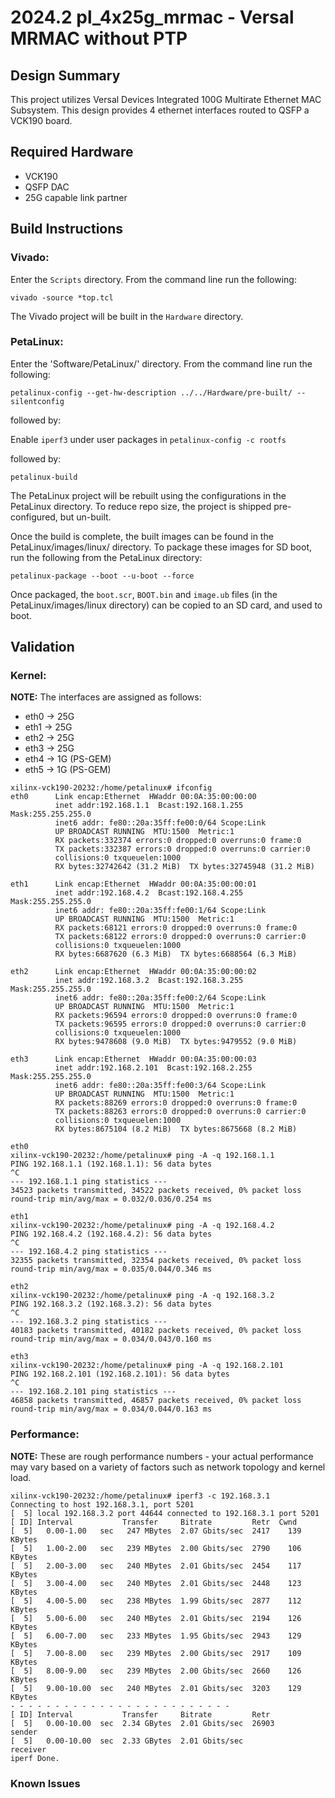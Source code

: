 # 2024.2 pl_4x25g_mrmac - Versal MRMAC without PTP

## Design Summary

This project utilizes Versal Devices Integrated 100G Multirate Ethernet MAC Subsystem. This design provides 4 ethernet interfaces routed to QSFP a VCK190 board. 


## Required Hardware
- VCK190
- QSFP DAC
- 25G capable link partner

## Build Instructions
### **Vivado:**

Enter the `Scripts` directory. From the command line run the following:

`vivado -source *top.tcl`

The Vivado project will be built in the `Hardware` directory.

### **PetaLinux:**

Enter the 'Software/PetaLinux/' directory. From the command line run the following:

`petalinux-config --get-hw-description ../../Hardware/pre-built/ --silentconfig`

followed by:

Enable `iperf3` under user packages in `petalinux-config -c rootfs`

followed by:

`petalinux-build`

The PetaLinux project will be rebuilt using the configurations in the PetaLinux directory. To reduce repo size, the project is shipped pre-configured, but un-built.

Once the build is complete, the built images can be found in the PetaLinux/images/linux/ directory. To package these images for SD boot, run the following from the PetaLinux directory:

`petalinux-package --boot --u-boot --force`

Once packaged, the `boot.scr`, `BOOT.bin` and `image.ub` files (in the PetaLinux/images/linux directory) can be copied to an SD card, and used to boot.

## **Validation**

### Kernel:
**NOTE:** The interfaces are assigned as follows:

- eth0 -> 25G
- eth1 -> 25G
- eth2 -> 25G
- eth3 -> 25G
- eth4 -> 1G (PS-GEM)
- eth5 -> 1G (PS-GEM)



```
xilinx-vck190-20232:/home/petalinux# ifconfig
eth0      Link encap:Ethernet  HWaddr 00:0A:35:00:00:00  
          inet addr:192.168.1.1  Bcast:192.168.1.255  Mask:255.255.255.0
          inet6 addr: fe80::20a:35ff:fe00:0/64 Scope:Link
          UP BROADCAST RUNNING  MTU:1500  Metric:1
          RX packets:332374 errors:0 dropped:0 overruns:0 frame:0
          TX packets:332387 errors:0 dropped:0 overruns:0 carrier:0
          collisions:0 txqueuelen:1000 
          RX bytes:32742642 (31.2 MiB)  TX bytes:32745948 (31.2 MiB)

eth1      Link encap:Ethernet  HWaddr 00:0A:35:00:00:01  
          inet addr:192.168.4.2  Bcast:192.168.4.255  Mask:255.255.255.0
          inet6 addr: fe80::20a:35ff:fe00:1/64 Scope:Link
          UP BROADCAST RUNNING  MTU:1500  Metric:1
          RX packets:68121 errors:0 dropped:0 overruns:0 frame:0
          TX packets:68122 errors:0 dropped:0 overruns:0 carrier:0
          collisions:0 txqueuelen:1000 
          RX bytes:6687620 (6.3 MiB)  TX bytes:6688564 (6.3 MiB)
 
eth2      Link encap:Ethernet  HWaddr 00:0A:35:00:00:02  
          inet addr:192.168.3.2  Bcast:192.168.3.255  Mask:255.255.255.0
          inet6 addr: fe80::20a:35ff:fe00:2/64 Scope:Link
          UP BROADCAST RUNNING  MTU:1500  Metric:1
          RX packets:96594 errors:0 dropped:0 overruns:0 frame:0
          TX packets:96595 errors:0 dropped:0 overruns:0 carrier:0
          collisions:0 txqueuelen:1000 
          RX bytes:9478608 (9.0 MiB)  TX bytes:9479552 (9.0 MiB)

eth3      Link encap:Ethernet  HWaddr 00:0A:35:00:00:03  
          inet addr:192.168.2.101  Bcast:192.168.2.255  Mask:255.255.255.0
          inet6 addr: fe80::20a:35ff:fe00:3/64 Scope:Link
          UP BROADCAST RUNNING  MTU:1500  Metric:1
          RX packets:88269 errors:0 dropped:0 overruns:0 frame:0
          TX packets:88263 errors:0 dropped:0 overruns:0 carrier:0
          collisions:0 txqueuelen:1000 
          RX bytes:8675104 (8.2 MiB)  TX bytes:8675668 (8.2 MiB)
 
eth0 
xilinx-vck190-20232:/home/petalinux# ping -A -q 192.168.1.1
PING 192.168.1.1 (192.168.1.1): 56 data bytes
^C
--- 192.168.1.1 ping statistics ---
34523 packets transmitted, 34522 packets received, 0% packet loss
round-trip min/avg/max = 0.032/0.036/0.254 ms

eth1
xilinx-vck190-20232:/home/petalinux# ping -A -q 192.168.4.2
PING 192.168.4.2 (192.168.4.2): 56 data bytes
^C
--- 192.168.4.2 ping statistics ---
32355 packets transmitted, 32354 packets received, 0% packet loss
round-trip min/avg/max = 0.035/0.044/0.346 ms

eth2
xilinx-vck190-20232:/home/petalinux# ping -A -q 192.168.3.2  
PING 192.168.3.2 (192.168.3.2): 56 data bytes
^C
--- 192.168.3.2 ping statistics ---
40183 packets transmitted, 40182 packets received, 0% packet loss
round-trip min/avg/max = 0.034/0.043/0.160 ms

eth3
xilinx-vck190-20232:/home/petalinux# ping -A -q 192.168.2.101
PING 192.168.2.101 (192.168.2.101): 56 data bytes
^C
--- 192.168.2.101 ping statistics ---
46858 packets transmitted, 46857 packets received, 0% packet loss
round-trip min/avg/max = 0.034/0.044/0.163 ms

```
### Performance:
**NOTE:** These are rough performance numbers - your actual performance may vary based on a variety of factors such as network topology and kernel load.
```
xilinx-vck190-20232:/home/petalinux# iperf3 -c 192.168.3.1
Connecting to host 192.168.3.1, port 5201
[  5] local 192.168.3.2 port 44644 connected to 192.168.3.1 port 5201
[ ID] Interval           Transfer     Bitrate         Retr  Cwnd
[  5]   0.00-1.00   sec   247 MBytes  2.07 Gbits/sec  2417    139 KBytes       
[  5]   1.00-2.00   sec   239 MBytes  2.00 Gbits/sec  2790    106 KBytes       
[  5]   2.00-3.00   sec   240 MBytes  2.01 Gbits/sec  2454    117 KBytes       
[  5]   3.00-4.00   sec   240 MBytes  2.01 Gbits/sec  2448    123 KBytes       
[  5]   4.00-5.00   sec   238 MBytes  1.99 Gbits/sec  2877    112 KBytes       
[  5]   5.00-6.00   sec   240 MBytes  2.01 Gbits/sec  2194    126 KBytes       
[  5]   6.00-7.00   sec   233 MBytes  1.95 Gbits/sec  2943    129 KBytes       
[  5]   7.00-8.00   sec   239 MBytes  2.00 Gbits/sec  2917    109 KBytes       
[  5]   8.00-9.00   sec   239 MBytes  2.00 Gbits/sec  2660    126 KBytes       
[  5]   9.00-10.00  sec   240 MBytes  2.01 Gbits/sec  3203    129 KBytes       
- - - - - - - - - - - - - - - - - - - - - - - - -
[ ID] Interval           Transfer     Bitrate         Retr
[  5]   0.00-10.00  sec  2.34 GBytes  2.01 Gbits/sec  26903             sender
[  5]   0.00-10.00  sec  2.33 GBytes  2.01 Gbits/sec                  receiver
iperf Done.
```

### Known Issues
 
